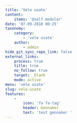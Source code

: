 ```yaml
---
title: 'Vele usate'
content:
    items: '@self.modular'
date: '07-09-2018 00:25'
taxonomy:
    category:
        - 'vele usate'
    author:
        - admin
hide_git_sync_repo_link: false
external_links:
    process: true
    title: true
    no_follow: true
    target: _blank
    mode: active
menu: 'vele usate'
slug: vele-usate
features:
    -
        icon: 'fa fa-tag'
        header: Gennaker
        text: 'test gennaker '
---
```


